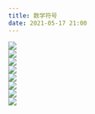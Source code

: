 ```yaml
---
title: 数学符号
date: 2021-05-17 21:00
---
```


![](./_image/2021-05-17/2021-05-17-21-02-54@2x.png)  
![](./_image/2021-05-17/2021-05-17-21-03-06@2x.png)  
![](./_image/2021-05-17/2021-05-17-21-02-21@2x.png)  
![](./_image/2021-05-17/2021-05-17-21-03-28@2x.png)  
![](./_image/2021-05-17/2021-05-17-21-03-38@2x.png)  
![](./_image/2021-05-17/2021-05-17-21-03-48@2x.png)  
![](./_image/2021-05-17/2021-05-17-21-04-02@2x.png)  
![](./_image/2021-05-17/2021-05-17-21-04-13@2x.png)  
